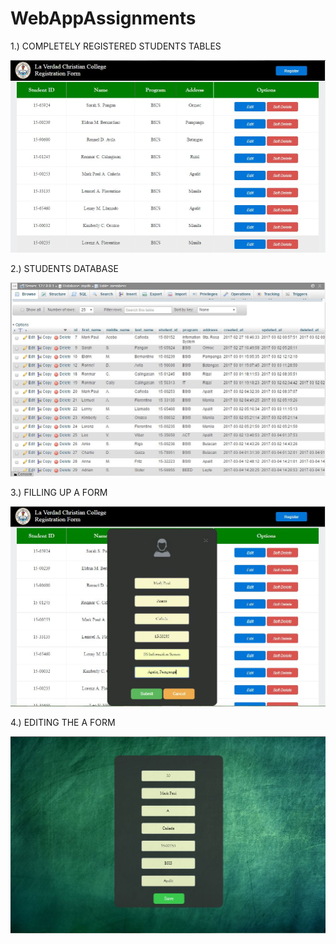 # WebAppAssignments

1.) COMPLETELY REGISTERED STUDENTS TABLES 

![alt](Screenshots/front.JPG)

2.) STUDENTS DATABASE

![alt](Screenshots/db.JPG)

3.) FILLING UP A FORM

![alt](Screenshots/registration.JPG)

4.) EDITING THE A FORM

![alt](Screenshots/edit.JPG)
